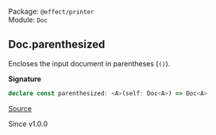 Package: `@effect/printer`<br />
Module: `Doc`<br />

## Doc.parenthesized

Encloses the input document in parentheses (`()`).

**Signature**

```ts
declare const parenthesized: <A>(self: Doc<A>) => Doc<A>
```

[Source](https://github.com/Effect-TS/effect/tree/main/packages/printer/src/Doc.ts#L2280)

Since v1.0.0